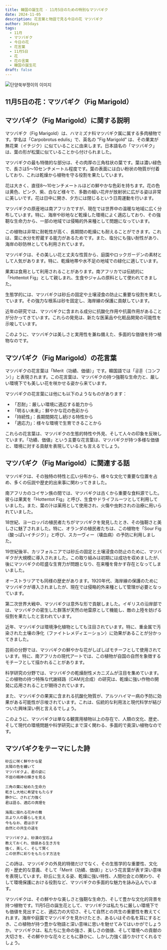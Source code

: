 ```yaml
---
title: 韓国の誕生花 - 11月5日のための特別なマツバギク
date: 2024-11-05
description: 花言葉と物語で見る今日の花 マツバギク
author: 365days
tags:
  - 11月
  - マツバギク
  - 今日の花
  - 花言葉
  - 11月5日
  - 花
  - 花の言葉
  - 韓国の誕生花
draft: false
---
```



![단양쑥부쟁이의 이미지](https://cdn.pixabay.com/photo/2017/11/14/00/28/wormwood-some-competition-2947198_1280.jpg#center)


## 11月5日の花：マツバギク（Fig Marigold）

## マツバギク（Fig Marigold）に関する説明

マツバギク（Fig Marigold）は、ハマミズナ科マツバギク属に属する多肉植物です。学名は「Carpobrotus edulis」で、英名の "Fig Marigold" は、その果実が無花果（イチジク）に似ていることに由来します。日本語名の「マツバギク」は、葉の形が松葉に似ていることから付けられました。

マツバギクの最も特徴的な部分は、その肉厚の三角柱状の葉です。葉は濃い緑色で、長さは5〜10センチメートル程度です。葉の表面には白い粉状の物質が付着しており、これは乾燥から植物を守る役割を果たしています。

花は大きく、直径8〜10センチメートルほどの鮮やかな色彩を持ちます。花の色は黄色、ピンク、紫、白など様々で、多数の細い花弁が放射状に広がる姿は非常に美しいです。花は日中に開き、夕方には閉じるという日周運動を行います。

マツバギクの原産地は南アフリカですが、現在では世界中の温暖な地域に広く分布しています。特に、海岸や砂地など乾燥した環境によく適応しており、その強靭な生命力から、一部の地域では侵略的外来種として問題になっています。

この植物は非常に耐乾性が高く、長期間の乾燥にも耐えることができます。これは、葉に水分を貯蔵する能力があるためです。また、塩分にも強い耐性があり、海岸の砂防林としても利用されています。

マツバギクは、その美しい花と丈夫な性質から、庭園やロックガーデンの素材として人気があります。特に、乾燥地帯や水不足の地域での緑化に適しています。

果実は食用として利用されることがあります。南アフリカでは伝統的に「Hottentot Fig」として親しまれ、生食やジャムの原料として使われてきました。

生態学的には、マツバギクは砂丘の固定や土壌浸食の防止に重要な役割を果たしています。その強力な根系は砂を固定し、海岸線の保護に貢献しています。

近年の研究では、マツバギクに含まれる成分に抗酸化作用や抗菌作用があることが分かってきています。これらの発見は、新たな医薬品や化粧品開発の可能性を示唆しています。

このように、マツバギクは美しさと実用性を兼ね備えた、多面的な価値を持つ植物なのです。

## マツバギク（Fig Marigold）の花言葉

マツバギクの花言葉は「Merit（功績、価値）」です。韓国語では「공훈（コンフン）」と表現されます。この花言葉は、マツバギクの持つ強靭な生命力と、厳しい環境下でも美しい花を咲かせる姿から来ています。

マツバギクの花言葉には他にも以下のようなものがあります：

- 「忍耐」：厳しい環境に適応する能力から
- 「明るい未来」：鮮やかな花の色彩から
- 「持続性」：長期間開花し続ける特性から
- 「適応力」：様々な環境で生育できることから

これらの花言葉は、マツバギクの生態的特性や外見、そして人々の印象を反映しています。「功績、価値」という主要な花言葉は、マツバギクが持つ多様な価値と、環境に対する貢献を表現しているとも言えるでしょう。

## マツバギク（Fig Marigold）に関連する話

マツバギクは、その独特の特性と広い分布から、様々な文化で重要な位置を占め、多くの伝説や歴史的出来事に関わってきました。

南アフリカのコイサン族の間では、マツバギクは古くから重要な食料源でした。彼らは果実を「Hottentot Fig」と呼び、生食やドライフルーツとして利用していました。また、葉の汁は薬用として使用され、火傷や虫刺されの治療に用いられていました。

18世紀、ヨーロッパの植民者たちがマツバギクを発見したとき、その強靭さと美しさに魅了されました。特に、オランダの植民者たちは、この植物を「Sour Fig（酸っぱいイチジク）」と呼び、スカーヴィー（壊血病）の予防に利用しました。

19世紀後半、カリフォルニアでは砂丘の固定と土壌浸食の防止のために、マツバギクが大規模に導入されました。この取り組みは初期には成功を収めましたが、後にマツバギクの旺盛な生育力が問題となり、在来種を脅かす存在となってしまいました。

オーストラリアでも同様の歴史があります。1920年代、海岸線の保護のためにマツバギクが導入されましたが、現在では侵略的外来種として管理が必要となっています。

第二次世界大戦中、マツバギクは意外な形で貢献しました。イギリスの沿岸部では、マツバギクの密生した群落が天然の地雷原として機能し、敵の上陸を妨げる役割を果たしたと言われています。

近年、マツバギクは環境浄化植物としても注目されています。特に、重金属で汚染された土壌の浄化（ファイトレメディエーション）に効果があることが分かってきました。

芸術の分野では、マツバギクの鮮やかな花がしばしばモチーフとして使用されています。特に、南アフリカの現代アートでは、この植物が自国の自然を象徴するモチーフとして描かれることがあります。

科学研究の分野では、マツバギクの乾燥耐性メカニズムが注目を集めています。この植物の持つ特殊な代謝経路（CAM光合成）の研究は、乾燥に強い作物の開発に応用されることが期待されています。

また、マツバギクの果実に含まれる抗酸化物質が、アルツハイマー病の予防に効果がある可能性が示唆されています。これは、伝統的な利用法と現代科学が結びついた興味深い例と言えるでしょう。

このように、マツバギクは単なる観賞用植物以上の存在で、人類の文化、歴史、そして現代の環境問題や科学研究にまで深く関わる、多面的で奥深い植物なのです。

## マツバギクをテーマにした詩

```
砂丘に咲く鮮やかな星
太陽の色を纏いて
マツバギクよ、君の姿に
不屈の精神の輝きを見る

三角の葉に秘めた生命力
乾きし大地に希望をもたらす
静かに、されど力強く
君は語る、適応の真理を

海風に揺れる花弁の舞
古より人の暮らしを支え
今もなお、君は示す
自然との共生の道を

マツバギクよ、砂漠の宝石よ
教えておくれ、価値ある生き方を
強く、美しく、そして賢く
この世界に彩りをもたらす方法を
```

この詩は、マツバギクの外見的特徴だけでなく、その生態学的な重要性、文化的・歴史的な意義、そして「Merit（功績、価値）」という花言葉が表す深い意味を表現しています。砂丘に生える姿、乾燥に強い特性、人間社会との関わり、そして環境保護における役割など、マツバギクの多面的な魅力を詠み込んでいます。

マツバギクは、その鮮やかな美しさと強靭な生命力、そして豊かな文化的背景を持つ植物です。11月5日の誕生花として、マツバギクは私たちに厳しい環境下でも価値を見出すこと、適応力の大切さ、そして自然との共生の重要性を教えてくれます。海岸や庭園でマツバギクを見かけたとき、あるいはその名を耳にするとき、この植物が持つ豊かな物語と深い意味に思いを馳せてみてはいかがでしょうか。マツバギクは、私たちに生命の強さ、美しさの価値、そして環境への貢献の大切さを、その鮮やかな花々とともに静かに、しかし力強く語りかけてくれるでしょう。
